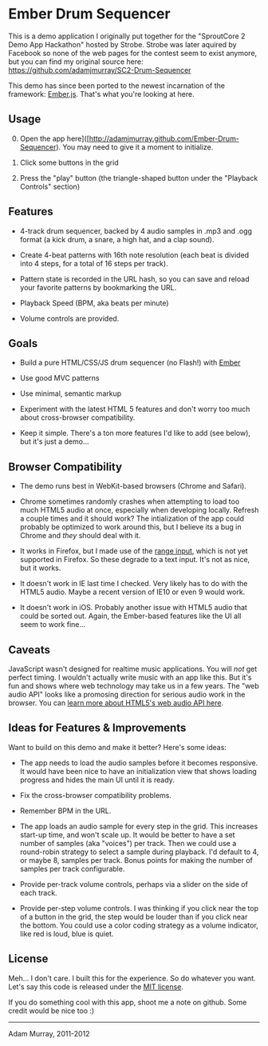Ember Drum Sequencer 
====================

This is a demo application I originally put together for the "SproutCore 2 Demo App Hackathon" hosted by Strobe. Strobe was later aquired by Facebook so none of the web pages for the contest seem to exist anymore, but you can find my original source here: https://github.com/adamjmurray/SC2-Drum-Sequencer

This demo has since been ported to the newest incarnation of the framework: [Ember.js](http://emberjs.com/). That's what you're looking at here.


Usage
-----
   0. Open the app here]([http://adamjmurray.github.com/Ember-Drum-Sequencer). You may need to give it a moment to initialize.

   0. Click some buttons in the grid

   0. Press the "play" button (the triangle-shaped button under the "Playback Controls" section)


Features
--------
   * 4-track drum sequencer, backed by 4 audio samples in .mp3 and .ogg format (a kick drum, a snare, a high hat, and a clap sound).

   * Create 4-beat patterns with 16th note resolution (each beat is divided into 4 steps, for a total of 16 steps per track).

   * Pattern state is recorded in the URL hash, so you can save and reload your favorite patterns by bookmarking the URL.

   * Playback Speed (BPM, aka beats per minute) 

   * Volume controls are provided.


Goals
-----
   * Build a pure HTML/CSS/JS drum sequencer (no Flash!) with [Ember](http://emberjs.com/)

   * Use good MVC patterns

   * Use minimal, semantic markup

   * Experiment with the latest HTML 5 features and don't worry too much about cross-browser compatibility.

   * Keep it simple. There's a ton more features I'd like to add (see below), but it's just a demo...


Browser Compatibility
---------------------
   * The demo runs best in WebKit-based browsers (Chrome and Safari). 

   * Chrome sometimes randomly crashes when attempting to load too much HTML5 audio at once, especially when developing locally. Refresh a couple times and it should work? The intialization of the app could probably be optimized to work around this, but I believe its a bug in Chrome and *they* should deal with it.

   * It works in Firefox, but I made use of the [range input](http://www.w3.org/wiki/HTML/Elements/input/range), which is not yet supported in Firefox. So these degrade to a text input. It's not as nice, but it works.

   * It doesn't work in IE last time I checked. Very likely has to do with the HTML5 audio. Maybe a recent version of IE10 or even 9 would work. 

   * It doesn't work in iOS. Probably another issue with HTML5 audio that could be sorted out. Again, the Ember-based features like the UI all seem to work fine...


Caveats
-------
JavaScript wasn't designed for realtime music applications. You will _not_ get perfect timing. I wouldn't actually write music with an app like this. But it's fun and shows where web technology may take us in a few years. The "web audio API" looks like a promosing direction for serious audio work in the browser. You can [learn more about HTML5's web audio API here](http://www.html5rocks.com/en/tutorials/webaudio/intro/).


Ideas for Features & Improvements
---------------------------------
Want to build on this demo and make it better? Here's some ideas:

   * The app needs to load the audio samples before it becomes responsive. It would have been nice to have an initialization view that shows loading progress and hides the main UI until it is ready.

   * Fix the cross-browser compatibility problems.

   * Remember BPM in the URL.

   * The app loads an audio sample for every step in the grid. This increases start-up time, and won't scale up. It would be better to have a set number of samples (aka "voices") per track. Then we could use a round-robin strategy to select a sample during playback. I'd default to 4, or maybe 8, samples per track. Bonus points for making the number of samples per track configurable.

   * Provide per-track volume controls, perhaps via a slider on the side of each track.

   * Provide per-step volume controls. I was thinking if you click near the top of a button in the grid, the step would be louder than if you click near the bottom. You could use a color coding strategy as a volume indicator, like red is loud, blue is quiet.


License
-------
Meh... I don't care. I built this for the experience. So do whatever you want. Let's say this code is released under the [MIT license](http://www.opensource.org/licenses/mit-license.php). 

If you do something cool with this app, shoot me a note on github. Some credit would be nice too :)

-----------------
Adam Murray, 2011-2012